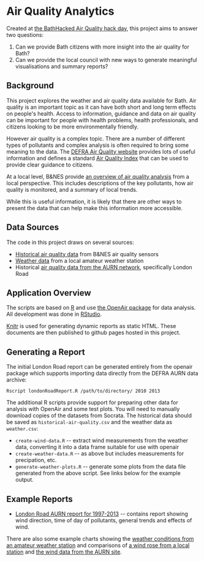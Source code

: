 # Air Quality Analytics

Created at [the BathHacked Air Quality hack day](http://www.bathhacked.org/news/air-quality-hack-20-september/), this project aims to answer two questions:

1. Can we provide Bath citizens with more insight into the air quality for Bath?
2. Can we provide the local council with new ways to generate meaningful visualisations and summary reports?

## Background

This project explores the weather and air quality data available for Bath. Air quality is an important topic as it 
can have both short and long term effects on people's health. Access to information, guidance and data on air quality 
can be important for people with health problems, health professionals, and citizens looking to be more 
environmentally friendly.

However air quality is a complex topic. There are a number of different types of pollutants and complex analysis is 
often required to bring some meaning to the data. The [DEFRA Air Quality website](http://uk-air.defra.gov.uk/) provides 
lots of useful information and defines a standard [Air Quality Index](http://uk-air.defra.gov.uk/air-pollution/daqi) that 
can be used to provide clear guidance to citizens.

At a local level, B&NES provide [an overview of air quality analysis](http://www.bathnes.gov.uk/services/your-council-and-democracy/local-research-and-statistics/wiki/air-quality) 
from a local perspective. This includes descriptions of the key pollutants, how air quality is monitored, and a summary of local trends.

While this is useful information, it is likely that there are other ways to present the data that can help make this 
information more accessible.

## Data Sources

The code in this project draws on several sources:

* [Historical air quality data](https://data.bathhacked.org/Environment/Historical-Air-Quality-Sensor-Data/37nn-vnib) from B&NES air quality sensors
* [Weather data](https://data.bathhacked.org/Historic-Data/weather/3jiu-nb4x) from a local amateur weather station
* Historical [air quality data from the AURN network](http://uk-air.defra.gov.uk/networks/site-info?uka_id=UKA00306), specifically London Road

## Application Overview

The scripts are based on [R](http://www.r-project.org/) and use [the OpenAir package](http://www.openair-project.org/) for data analysis. All development was done in [RStudio](http://www.rstudio.com/).

[Knitr](http://yihui.name/knitr/) is used for generating dynamic reports as static HTML. These documents are then published to github pages hosted in this project.

## Generating a Report

The initial London Road report can be generated entirely from the openair package which supports importing data directly from the DEFRA AURN data archive:

```
Rscript londonRoadReport.R /path/to/directory/ 2010 2013
```

The additional R scripts provide support for preparing other data for analysis with OpenAir and some test plots. You will need to manually download copies of the datasets from Socrata. The historical data should be saved as `historical-air-quality.csv` and the weather data as `weather.csv`:


* `create-wind-data.R` -- extract wind measurements from the weather data, converting it into a data frame suitable for use with openair
* `create-weather-data.R` -- as above but includes measurements for precipation, etc.
* `generate-weather-plots.R` -- generate some plots from the data file generated from the above script. See links below for the example output.

## Example Reports

* [London Road AURN report for 1997-2013](http://datasulis.org/air-quality-report/london-road-aurn.html) -- contains report showing wind direction, time of day of pollutants, general trends and effects of wind.

There are also some example charts showing the [weather conditions from an amateur weather station](http://datasulis.org/air-quality-report/weather-conditions-local-station.png) and comparisons of [a wind rose from a local station](http://datasulis.org/air-quality-report/wind-rose-local-station.png) and [the wind data from the AURN site](http://datasulis.org/air-quality-report/wind-rose-london-road.png).


